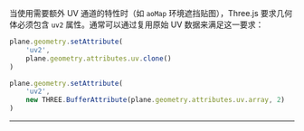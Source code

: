 当使用需要额外 UV 通道的特性时（如 `aoMap` 环境遮挡贴图），Three.js 要求几何体必须包含 `uv2` 属性。通常可以通过复用原始 UV 数据来满足这一要求：

```js
plane.geometry.setAttribute(
    'uv2',
    plane.geometry.attributes.uv.clone()
)

plane.geometry.setAttribute(
    'uv2',
    new THREE.BufferAttribute(plane.geometry.attributes.uv.array, 2)
)
```

---
